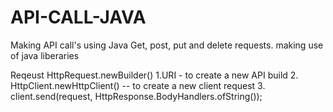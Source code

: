 # API-CALL-JAVA

Making API call's using Java 
Get, post, put and delete requests.
making use of java liberaries 

Reqeust
HttpRequest.newBuilder()
  1.URI - to create a new API build 
  2. HttpClient.newHttpClient() -- to create a new client request
  3. client.send(request, HttpResponse.BodyHandlers.ofString());
